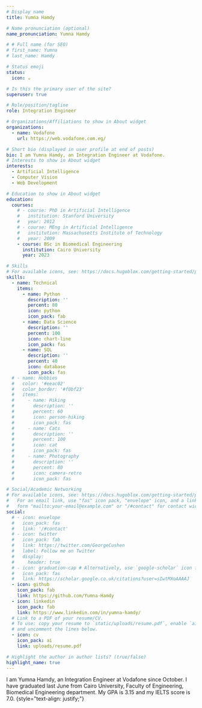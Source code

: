 ```yaml
---
# Display name
title: Yumna Hamdy

# Name pronunciation (optional)
name_pronunciation: Yumna Hamdy

# # Full name (for SEO)
# first_name: Yumna
# last_name: Hamdy

# Status emoji
status:
  icon: ☕️

# Is this the primary user of the site?
superuser: true

# Role/position/tagline
role: Integration Engineer 

# Organizations/Affiliations to show in About widget
organizations:
  - name: Vodafone
    url: https://web.vodafone.com.eg/

# Short bio (displayed in user profile at end of posts)
bio: I am Yumna Hamdy, an Integration Engineer at Vodafone.
# Interests to show in About widget
interests:
  - Artificial Intelligence
  - Computer Vision
  - Web Development 

# Education to show in About widget
education:
  courses:
    # - course: PhD in Artificial Intelligence
    #   institution: Stanford University
    #   year: 2012
    # - course: MEng in Artificial Intelligence
    #   institution: Massachusetts Institute of Technology
    #   year: 2009
    - course: BSc in Biomedical Engineering
      institution: Cairo University
      year: 2023

# Skills
# For available icons, see: https://docs.hugoblox.com/getting-started/page-builder/#icons
skills:
  - name: Technical
    items:
      - name: Python
        description: ''
        percent: 80
        icon: python
        icon_pack: fab
      - name: Data Science
        description: ''
        percent: 100
        icon: chart-line
        icon_pack: fas
      - name: SQL
        description: ''
        percent: 40
        icon: database
        icon_pack: fas
  # - name: Hobbies
  #   color: '#eeac02'
  #   color_border: '#f0bf23'
  #   items:
  #     - name: Hiking
  #       description: ''
  #       percent: 60
  #       icon: person-hiking
  #       icon_pack: fas
  #     - name: Cats
  #       description: ''
  #       percent: 100
  #       icon: cat
  #       icon_pack: fas
  #     - name: Photography
  #       description: ''
  #       percent: 80
  #       icon: camera-retro
  #       icon_pack: fas

# Social/Academic Networking
# For available icons, see: https://docs.hugoblox.com/getting-started/page-builder/#icons
#   For an email link, use "fas" icon pack, "envelope" icon, and a link in the
#   form "mailto:your-email@example.com" or "/#contact" for contact widget.
social:
  # - icon: envelope
  #   icon_pack: fas
  #   link: '/#contact'
  # - icon: twitter
  #   icon_pack: fab
  #   link: https://twitter.com/GeorgeCushen
  #   label: Follow me on Twitter
  #   display:
  #     header: true
  # - icon: graduation-cap # Alternatively, use `google-scholar` icon from `ai` icon pack
  #   icon_pack: fas
  #   link: https://scholar.google.co.uk/citations?user=sIwtMXoAAAAJ
  - icon: github
    icon_pack: fab
    link: https://github.com/Yumna-Hamdy
  - icon: linkedin
    icon_pack: fab
    link: https://www.linkedin.com/in/yumna-hamdy/
  # Link to a PDF of your resume/CV.
  # To use: copy your resume to `static/uploads/resume.pdf`, enable `ai` icons in `params.yaml`,
  # and uncomment the lines below.
  - icon: cv
    icon_pack: ai
    link: uploads/resume.pdf

# Highlight the author in author lists? (true/false)
highlight_name: true
---
```


I am Yumna Hamdy, an Integration Engineer at Vodafone since October. I have graduated last June from Cairo University, Faculty of Engineering, Biomedical Engineering department. My GPA is 3.15 and my IELTS score is 7.0.
{style="text-align: justify;"}
